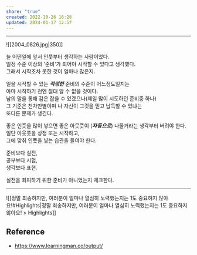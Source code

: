 ```yaml
---
share: "true"
created: 2022-10-26 16:28
updated: 2024-01-17 12:57
---
```


---

![[2004_0826.jpg|350]]

늘 어떤일에 앞서 인풋부터 생각하는 사람이었다.  
일정 수준 이상의 '준비'가 되어야 시작할 수 있다고 생각했다.  
그래서 시작조차 못한 것이 얼마나 많은지.

일을 시작할 수 있는 ***적정한*** 준비의 수준이 어느정도일지는  
아마 시작하기 전엔 절대 알 수 없을 것이다.  
남의 말을 통해 감은 잡을 수 있겠으나(제일 많이 시도하던 준비중 하나)  
그 기준은 천차만별이며 나 자신이 그것을 믿고 납득할 수 있냐는  
또다른 문제가 생긴다.

좋은 인풋을 많이 넣으면 좋은 아웃풋이 (***자동으로***) 나올거라는 생각부터 버려야 한다.  
일단 아웃풋을 상정 또는 시작하고,  
그에 맞춰 인풋을 넣는 습관을 들여야 한다.

준비보다 실전,  
공부보다 시험,  
생각보다 표현.

실전을 회피하기 위한 준비가 아니었는지 체크한다.


---

![[정말 죄송하지만, 여러분이 얼마나 열심히 노력했는지는 1도 중요하지 않아요!#Highlights|정말 죄송하지만, 여러분이 얼마나 열심히 노력했는지는 1도 중요하지 않아요! > Highlights]]



## Reference
- https://www.learningman.co/output/